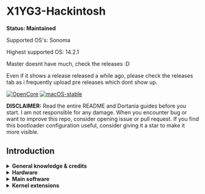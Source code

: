 # X1YG3-Hackintosh

**Status: Maintained**

Supported OS's: Sonoma

Highest supported OS: 14.2.1

Master doesnt have much, check the releases :D

Even if it shows a release released a while ago, please check the releases tab as i frequently upload pre releases which dont show up.

[![OpenCore](https://img.shields.io/badge/OpenCore-1.0.0-blue.svg)](https://github.com/acidanthera/OpenCorePkg)
[![macOS-stable](https://img.shields.io/badge/macOS-14.2.1-forest_green.svg)](https://www.apple.com/macos/sonoma)

**DISCLAIMER:**
Read the entire README and Dortania guides before you start. I am not responsible for any damage.
When you encounter bug or want to improve this repo, consider opening issue or pull request. 
If you find this bootloader configuration useful, consider giving it a star to make it more visible.

## Introduction

<details> 

<summary><strong>General knowledge & credits</strong></summary>

- To install macOS follow the guides provided by [Dortania](https://dortania.github.io/getting-started/)

- Useful tools by [CorpNewt](https://github.com/corpnewt) and [headkaze](https://github.com/headkaze/Hackintool)

</details>  

<details>

<summary><strong>Hardware</strong></summary>
<br>


[![UEFI](https://img.shields.io/badge/UEFI-N24ET61W-lightgrey)](https://pcsupport.lenovo.com/us/en/products/laptops-and-netbooks/thinkpad-t-series-laptops/thinkpad-t480-type-20l5-20l6/downloads/ds502355)
| Category  | Component                            | Note                                                                                                               |
| --------- | ------------------------------------ | ------------------------------------------------------------------------------------------------------------------ |
| CPU       | Intel(R) Core(TM) i7-8650U @ 1.90GHz |                                                                                                                    |
| GPU       | Intel UHD 620                        |                                                                                                                    |
| SSD       | Silicon Power P34A60 1TB NVMe        | Works perfectly with latest NVMeFix.kext                                                                           |
| Memory    | 16GB LPDDR3 2400Mhz(Soldered)        |                                                                                                                    |
| Battery   | Single battery                       | Shows up accurately under mac, lasts 4 - 5 hours                                                                   |
| Camera    | 720p Camera                          |                                                                                                                    |
| Wifi & BT | BCM93452Z                            | Broadcom is native.                                                                                                |                     
| Input     | PS2 Keyboard & Synaptics TrackPad    | [YogaSMC](https://github.com/zhen-zen/YogaSMC) for media keys like microphone switch, etc. PrtSc is mapped as F13. |

</details>  

<details>

<summary><strong>Main software</strong></summary>
<br>

| Component      | Version        |
| -------------- | -------------- |
| OpenCore       | v0.1.0         |
| MacOS Sonoma   | 14.2.1 (23C71) |

</details>

<details>

<summary><strong>Kernel extensions</strong></summary>
<br>

| Kext                   | Comment        
|:---------------------- | ------------------------------      
| AppleALC               | Latest Speaker drivers
| BrightnessKeys         | Latest         
| HibernationFixup       | Latest                
| IntelMausi             | Latest Ethernet controller
| Lilu                   | Latest         
| NoTouchID              | Latest         
| NVMeFix                | Latest NVMe SSD fix
| RTCMemoryFixup         | Latest Real time clock fix
| VirtualSMC             | Latest         
| VoodooPS2Controller    | Latest         
| VoodooRMI              | Latest         
| VoodooI2C              | Latest Touchscreen drivers
| VooDooI2CHID           | Latest Intel satellite kext
| VoodooSMBus            | Latest         
| WhateverGreen          | Latest         
| YogaSMC                | Latest Lenovo SMC



What Works:

Touchscreen after wake (With thunderbolt enabled) ~ Fixed touchscreen issue with ACPI wake call
Airdrop, continuity camera, universal control, sidecar, handoff, all that. 
Touchscreen with pen input (No pressure though)
All special fn keys
USB 3.2 Type-C ports (upto 1000 MB/s speeds with my nvme external drive)

What doesnt work:

-Fingerprint sensor (Probably will never work)
-IR face unlock (Camera works but not the IR blasters)
-Touchscreen input wont switch orientation with mac (Minor bug, voodooI2C)
-ALS sensor (Need some help if someone knows how to enable)
